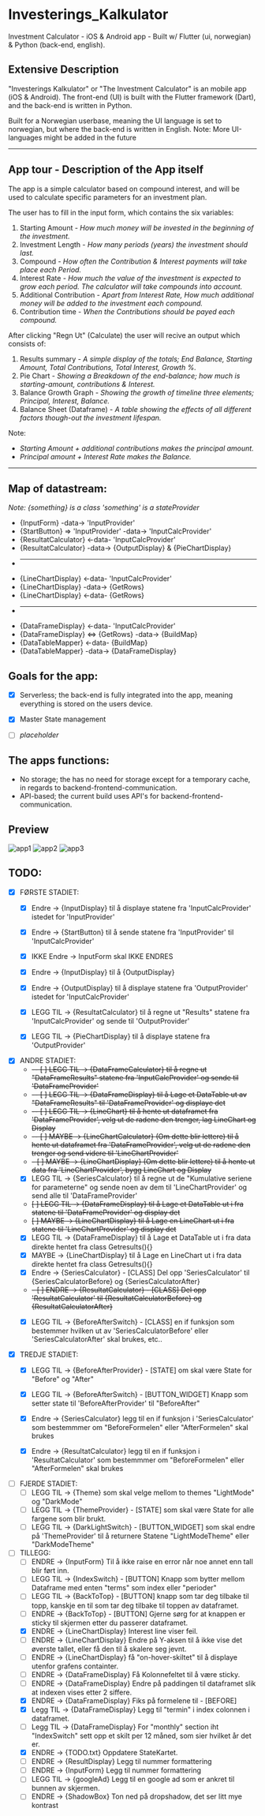 # Investerings_Kalkulator
Investment Calculator - iOS &amp; Android app - Built w/ Flutter (ui, norwegian) &amp; Python (back-end, english).

## Extensive Description

  "Investerings Kalkulator" or "The Investment Calculator" is an mobile app (iOS & Android).
  The front-end (UI) is built with the Flutter framework (Dart), 
  and the back-end is written in Python. 

  Built for a Norwegian userbase, meaning the UI language is set to norwegian, 
  but where the back-end is written in English. 
  Note: More UI-languages might be added in the future
  ___________________________________________________________________________________________

  
  
  ## App tour - Description of the App itself 
  
   The app is a simple calculator based on compound interest, 
   and will be used to calculate specific parameters for an investment plan.
  
The user has to fill in the input form, which contains the six variables:
1. Starting Amount - _How much money will be invested in the beginning of the investment._ 
2. Investment Length - _How many periods (years) the investment should last._
3. Compound - _How often the Contribution & Interest payments will take place each Period._
4. Interest Rate - _How much the value of the investment is expected to grow each period. The calculator will take compounds into account._   
5. Additional Contribution - _Apart from Interest Rate, How much additional money will be added to the investment each compound._
6. Contribution time - _When the Contributions should be payed each compound._

After clicking "Regn Ut" (Calculate) the user will recive an output which consists of:
1. Results summary - _A simple display of the totals; End Balance, Starting Amount, Total Contributions, Total Interest, Growth %._
2. Pie Chart - _Showing a Breakdown of the end-balance; how much is starting-amount, contributions & Interest._
3. Balance Growth Graph - _Showing the growth of timeline three elements; Principal, Interest, Balance._
4. Balance Sheet (Dataframe) - _A table showing the effects of all different factors though-out the investment lifespan._


Note: 
* _Starting Amount + additional contributions makes the principal amount._
* _Principal amount + Interest Rate makes the Balance._

_________________________________________________________________________________________________________________________________________________________________


## Map of datastream: 
*Note: {something} is a class 'something' is a stateProvider*

- {InputForm}                               -data->   'InputProvider'
- {StartButton}        => 'InputProvider'   -data->   'InputCalcProvider'
- {ResultatCalculator}                     <-data-    'InputCalcProvider' 
- {ResultatCalculator}                      -data->    {OutputDisplay} & {PieChartDisplay} 
- ___
- {LineChartDisplay}                       <-data-    'InputCalcProvider' 
- {LineChartDisplay}                        -data->    {GetRows}
- {LineChartDisplay}                       <-data-     {GetRows}
- ___
- {DataFrameDisplay}                       <-data-    'InputCalcProvider' 
- {DataFrameDisplay}      <=> {GetRows}     -data->    {BuildMap} 
- {DataTableMapper}                        <-data-     {BuildMap}
- {DataTableMapper}                         -data->    {DataFrameDisplay}



## Goals for the app:
- [X]  Serverless; the back-end is fully integrated into the app, meaning everything is stored on the users device.
- [X]  Master State management
- [ ]  _placeholder_



## The apps functions:
- No storage; the has no need for storage except for a temporary cache, in regards to backend-frontend-communication.
- API-based; the current build uses API's for backend-frontend-communication.


## Preview
![app1](https://user-images.githubusercontent.com/97392841/174447307-3d41d4a6-eb8b-49ee-a455-3c9cf98ea3fa.JPG)
![app2](https://user-images.githubusercontent.com/97392841/174447309-a7a68c09-f458-49db-ac33-da56cdc43a97.JPG)
![app3](https://user-images.githubusercontent.com/97392841/174447311-b0f45009-66e8-47ca-9666-dbf379f5ed58.JPG)



## TODO:
- [X] FØRSTE STADIET:
  - [X]   Endre      -> {InputDisplay} til å displaye statene fra 'InputCalcProvider' istedet for 'InputProvider'
  - [X]   Endre      -> {StartButton}  til å  sende   statene fra 'InputProvider' til 'InputCalcProvider'
  - [X]   IKKE Endre -> InputForm skal IKKE ENDRES

  - [X]   Endre      -> {InputDisplay} til å {OutputDisplay}
  - [X]   Endre      -> {OutputDisplay} til å displaye statene fra 'OutputProvider' istedet for 'InputCalcProvider'
  - [X]   LEGG TIL   -> {ResultatCalculator} til å regne ut "Results" statene fra 'InputCalcProvider' og sende til 'OutputProvider'
  - [X]   LEGG TIL   -> {PieChartDisplay} til å displaye statene fra 'OutputProvider'

- [X] ANDRE STADIET:
  - ~~-- [ ]   LEGG TIL   -> {DataFrameCalculator} til å regne ut "DataFrameResults" statene fra 'InputCalcProvider' og sende til 'DataFrameProvider'~~
  - ~~-- [ ]   LEGG TIL   -> {DataFrameDisplay} til å Lage et DataTable ut av "DataFrameResults" til 'DataFrameProvider' og displaye det~~
  - ~~-- [ ]   LEGG TIL   -> {LineChart} til å hente ut dataframet fra 'DataFrameProvider', velg ut de radene den trenger, lag LineChart og Display~~
  - ~~-- [ ]   MAYBE      -> {LineChartCalculator} (Om dette blir lettere) til å hente ut dataframet fra 'DataFrameProvider', velg ut de radene den trenger og send videre til   'LineChartProvider'~~
  - ~~-  [ ]   MAYBE      -> {LineChartDisplay} (Om dette blir lettere) til å hente ut data fra 'LineChartProvider', bygg LineChart og Display~~
  - [X]   LEGG TIL   -> {SeriesCalculator} til å regne ut de "Kumulative seriene for parameterne" og sende noen av dem til 'LineChartProvider' og send alle til     'DataFrameProvider'
  - ~~[ ]   LEGG TIL   -> {DataFrameDisplay} til å Lage et DataTable ut i fra statene til 'DataFrameProvider' og display det~~
  - ~~[ ]   MAYBE      -> {LineChartDisplay} til å Lage en LineChart ut i fra statene til 'LineChartProvider' og display det~~
  - [X]   LEGG TIL   -> {DataFrameDisplay} til å Lage et DataTable ut i fra data direkte hentet fra class Getresults(){} 
  - [X]   MAYBE      -> {LineChartDisplay} til å Lage en LineChart ut i fra data direkte hentet fra class Getresults(){} 
  - [X]   Endre      -> {SeriesCalculator}     - [CLASS] Del opp 'SeriesCalculator' til {SeriesCalculatorBefore} og {SeriesCalculatorAfter}
  - ~~- [ ]   ENDRE      -> {ResultatCalculator}   - [CLASS] Del opp 'ResultatCalculator' til {ResultatCalculatorBefore} og {ResultatCalculatorAfter}~~
  - [X]   LEGG TIL   -> {BeforeAfterSwitch}    - [CLASS] en if funksjon som bestemmer hvilken ut av 'SeriesCalculatorBefore' eller 'SeriesCalculatorAfter' skal brukes, etc..


- [X] TREDJE STADIET:
  - [X]   LEGG TIL   -> {BeforeAfterProvider} - [STATE] om skal være State for "Before" og "After"
  - [X]   LEGG TIL   -> {BeforeAfterSwitch}   - [BUTTON_WIDGET] Knapp som setter state til 'BeforeAfterProvider' til "BeforeAfter"
  - [X]   Endre      -> {SeriesCalculator}    legg til en if funksjon i 'SeriesCalculator' som bestemmmer om "BeforeFormelen" eller "AfterFormelen" skal brukes
  - [X]   Endre      -> {ResultatCalculator}  legg til en if funksjon i 'ResultatCalculator' som bestemmmer om "BeforeFormelen" eller "AfterFormelen" skal brukes
 

- [ ] FJERDE STADIET:
  - [ ]   LEGG TIL   -> {Theme} som skal velge mellom to themes "LightMode" og "DarkMode"
  - [ ]   LEGG TIL   -> {ThemeProvider} - [STATE] som skal være State for alle fargene som blir brukt. 
  - [ ]   LEGG TIL   -> {DarkLightSwitch} - [BUTTON_WIDGET] som skal endre på 'ThemeProvider' til å returnere Statene "LightModeTheme" eller "DarkModeTheme"

- [ ] TILLEGG: 
  - [ ]  ENDRE       -> {InputForm}            Til å ikke raise en error når noe annet enn tall blir ført inn. 
  - [ ]  LEGG TIL    -> {IndexSwitch} - [BUTTON] Knapp som bytter mellom Dataframe med enten "terms" som index eller "perioder"
  - [ ]  LEGG TIL    -> {BackToTop} - [BUTTON]   knapp som tar deg tilbake til topp, kanskje en til som tar deg tilbake til toppen av dataframet. 
  - [ ]  ENDRE       -> {BackToTop} - [BUTTON]   Gjerne sørg for at knappen er sticky til skjermen etter du passerer dataframet. 
  - [X]  ENDRE       -> {LineChartDisplay}     Interest line viser feil. 
  - [ ]  ENDRE       -> {LineChartDisplay}     Endre på Y-aksen til å ikke vise det øverste tallet, eller få den til å skalere seg jevnt.  
  - [ ]  ENDRE       -> {LineChartDisplay}     få "on-hover-skiltet" til å displaye utenfor grafens containter.  
  - [ ]  ENDRE       -> {DataFrameDisplay}     Få Kolonnefeltet til å være sticky. 
  - [ ]  ENDRE       -> {DataFrameDisplay}     Endre på paddingen til dataframet slik at indexen vises etter 2 siffere. 
  - [X]  ENDRE       -> {DataFrameDisplay}     Fiks på formelene til - [BEFORE]
  - [X]  Legg TIL    -> {DataFrameDisplay}     Legg til "termin" i index colonnen i dataframet. 
  - [ ]  Legg TIL    -> {DataFrameDisplay}     For "monthly" section iht "IndexSwitch" sett opp et skilt per 12 måned, som sier hvilket år det er.
  - [X]  ENDRE       -> {TODO.txt}             Oppdatere StateKartet.  
  - [ ]  ENDRE       -> {ResultDisplay}        Legg til nummer formattering 
  - [ ]  ENDRE       -> {InputForm}            Legg til nummer formattering 
  - [ ]  LEGG TIL    -> {googleAd}             Legg til en google ad som er ankret til bunnen av skjermen. 
  - [ ]  ENDRE       -> {ShadowBox}            Ton ned på dropshadow, det ser litt mye kontrast  
